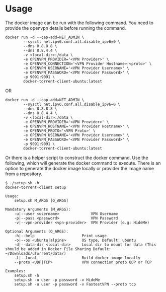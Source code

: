 # Usage

The docker image can be run with the following command. You need to provide the openvpn details before running the command.

```
docker run -d --cap-add=NET_ADMIN \
        --sysctl net.ipv6.conf.all.disable_ipv6=0 \
        --dns 8.8.8.8 \
        --dns 8.8.4.4 \
        -v <local-dir>:/data \
        -e OPENVPN_PROVIDER='<VPN Provider>' \
        -e OPENVPN_CONNECTION='<VPN Provider Hostname>:<proto>' \
        -e OPENVPN_USERNAME='<VPN Provider Username>' \
        -e OPENVPN_PASSWORD='<VPN Provider Password>' \
        -p 9091:9091 \
        docker-torrent-client-ubuntu:latest
```

OR

```
docker run -d --cap-add=NET_ADMIN \
        --sysctl net.ipv6.conf.all.disable_ipv6=0 \
        --dns 8.8.8.8 \
        --dns 8.8.4.4 \
        -v <local-dir>:/data \
        -e OPENVPN_PROVIDER='<VPN Provider>' \
        -e OPENVPN_HOSTNAME='<VPN Provider Hostname>' \
        -e OPENVPN_PROTO='<VPN Proto>' \
        -e OPENVPN_USERNAME='<VPN Provider Username>' \
        -e OPENVPN_PASSWORD='<VPN Provider Password>' \
        -p 9091:9091 \
        docker-torrent-client-ubuntu:latest
```

Or there is a helper script to construct the docker command. Use the following, which will generate the docker command to execute. There is an option to generate the docker image locally or provider the image name from a repository.

```
$ ./setup.sh -h
docker-torrent-client setup

Usage:
    setup.sh M_ARGS [O_ARGS]

Mandatory Arguments (M_ARGS):
    -u|--user <username>              VPN Username
    -p|--pass <password>              VPN Password
    -v|--vpn-provider <vpn-provider>  VPN Provider (e.g: HideMe)

Optional Arguments (O_ARGS):
    -h|--help                     Print usage
    -o|--os <ubuntu|alpine>       OS type, Default: ubuntu
    -d|--data-dir <local-dir>     Local dir to mount for data (This should be added in Docker File Sharing Default: ~/Downloads/uTorrent/data/)
    -l|--local                    Build docker image locally
    --proto <UDP|TCP>             VPN connection proto UDP or TCP

Examples:
    setup.sh -h
    setup.sh -u user -p password -v HideMe
    setup.sh -u user -p password -v FastestVPN --proto tcp
```
